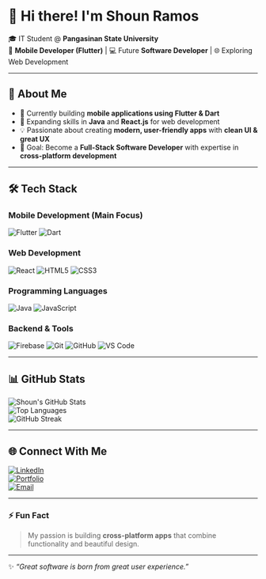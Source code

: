 # 👋 Hi there! I'm **Shoun Ramos**  

🎓 IT Student @ **Pangasinan State University**  
📱 **Mobile Developer (Flutter)** | 💻 Future **Software Developer** | 🌐 Exploring Web Development  

---

## 🚀 About Me  
- 🔭 Currently building **mobile applications using Flutter & Dart**  
- 🌱 Expanding skills in **Java** and **React.js** for web development  
- 💡 Passionate about creating **modern, user-friendly apps** with **clean UI & great UX**  
- 🎯 Goal: Become a **Full-Stack Software Developer** with expertise in **cross-platform development**  

---

## 🛠 Tech Stack  
### **Mobile Development (Main Focus)**  
![Flutter](https://img.shields.io/badge/Flutter-02569B?style=for-the-badge&logo=flutter&logoColor=white)
![Dart](https://img.shields.io/badge/Dart-0175C2?style=for-the-badge&logo=dart&logoColor=white)

### **Web Development**  
![React](https://img.shields.io/badge/React-20232A?style=for-the-badge&logo=react&logoColor=61DAFB)
![HTML5](https://img.shields.io/badge/HTML5-E34F26?style=for-the-badge&logo=html5&logoColor=white)
![CSS3](https://img.shields.io/badge/CSS3-1572B6?style=for-the-badge&logo=css3&logoColor=white)

### **Programming Languages**  
![Java](https://img.shields.io/badge/Java-007396?style=for-the-badge&logo=java&logoColor=white)
![JavaScript](https://img.shields.io/badge/JavaScript-F7DF1E?style=for-the-badge&logo=javascript&logoColor=black)

### **Backend & Tools**  
![Firebase](https://img.shields.io/badge/Firebase-FFCA28?style=for-the-badge&logo=firebase&logoColor=black)
![Git](https://img.shields.io/badge/Git-F05032?style=for-the-badge&logo=git&logoColor=white)
![GitHub](https://img.shields.io/badge/GitHub-181717?style=for-the-badge&logo=github&logoColor=white)
![VS Code](https://img.shields.io/badge/VS_Code-0078D4?style=for-the-badge&logo=visual-studio-code&logoColor=white)

---

## 📊 GitHub Stats  
![Shoun's GitHub Stats](https://github-readme-stats.vercel.app/api?username=Shonhyun&show_icons=true&theme=tokyonight)  
![Top Languages](https://github-readme-stats.vercel.app/api/top-langs/?username=Shonhyun&layout=compact&theme=tokyonight)  
![GitHub Streak](https://github-readme-streak-stats.herokuapp.com?user=Shonhyun&theme=tokyonight&hide_border=true)  

---

## 🌐 Connect With Me  
[![LinkedIn](https://img.shields.io/badge/LinkedIn-0077B5?style=for-the-badge&logo=linkedin&logoColor=white)](https://linkedin.com/in/yourprofile)  
[![Portfolio](https://img.shields.io/badge/Portfolio-FF5722?style=for-the-badge&logo=firefox&logoColor=white)](https://your-portfolio-link.com)  
[![Email](https://img.shields.io/badge/Email-D14836?style=for-the-badge&logo=gmail&logoColor=white)](mailto:your-email@example.com)  

---

### ⚡ Fun Fact  
> My passion is building **cross-platform apps** that combine functionality and beautiful design.  

---

✨ *“Great software is born from great user experience.”*  

